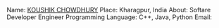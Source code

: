 Name: [KOUSHIK CHOWDHURY](https://github.com/koushikchowdhury2016)
Place: Kharagpur, India
About: Softare Developer Engineer
Programming Language: C++, Java, Python
Email: